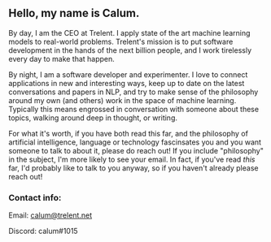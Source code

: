 ## Hello, my name is Calum.

By day, I am the CEO at Trelent. I apply state of the art machine learning models to real-world problems. Trelent's mission is to put software development in the hands of the next billion people, and I work tirelessly every day to make that happen.

By night, I am a software developer and experimenter. I love to connect applications in new and interesting ways, keep up to date on the latest conversations and papers in NLP, and try to make sense of the philosophy around my own (and others) work in the space of machine learning. Typically this means engrossed in conversation with someone about these topics, walking around deep in thought, or writing.

For what it's worth, if you have both read this far, and the philosophy of artificial intelligence, language or technology fascinsates you and you want someone to talk to about it, please do reach out! If you include "philosophy" in the subject, I'm more likely to see your email. In fact, if you've read *this* far, I'd probably like to talk to you anyway, so if you haven't already please reach out!


### Contact info:
Email: [calum@trelent.net](mailto:calum@trelent.net)

Discord: calum#1015
